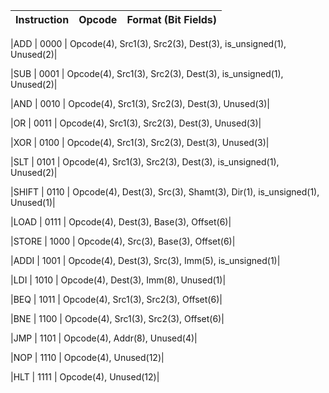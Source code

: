| Instruction |	Opcode   |	Format (Bit Fields)|
|---|---|---|

|ADD	    |       0000	  |  Opcode(4), Src1(3), Src2(3), Dest(3), is_unsigned(1), Unused(2)|

|SUB	     |      0001	|    Opcode(4), Src1(3), Src2(3), Dest(3), is_unsigned(1), Unused(2)|

|AND	     |      0010	   | Opcode(4), Src1(3), Src2(3), Dest(3), Unused(3)|

|OR	      |     0011  |   Opcode(4), Src1(3), Src2(3), Dest(3), Unused(3)|

|XOR	      |     0100	 |   Opcode(4), Src1(3), Src2(3), Dest(3), Unused(3)|

|SLT	       |    0101	 |   Opcode(4), Src1(3), Src2(3), Dest(3), is_unsigned(1), Unused(2)|

|SHIFT        |      0110	|    Opcode(4), Dest(3), Src(3), Shamt(3), Dir(1), is_unsigned(1), Unused(1)|

|LOAD	         |  0111	 |   Opcode(4), Dest(3), Base(3), Offset(6)|

|STORE	        |   1000	|    Opcode(4), Src(3), Base(3), Offset(6)|

|ADDI            |   1001  |   Opcode(4), Dest(3), Src(3), Imm(5), is_unsigned(1)|

|LDI	       |    1010	 |   Opcode(4), Dest(3), Imm(8), Unused(1)|

|BEQ          |	   1011	  |  Opcode(4), Src1(3), Src2(3), Offset(6)|

|BNE	      |     1100	   | Opcode(4), Src1(3), Src2(3), Offset(6)|

|JMP	       |    1101	 |   Opcode(4), Addr(8), Unused(4)|

|NOP	      |     1110	  |  Opcode(4), Unused(12)|

|HLT	       |    1111	  |  Opcode(4), Unused(12)|

